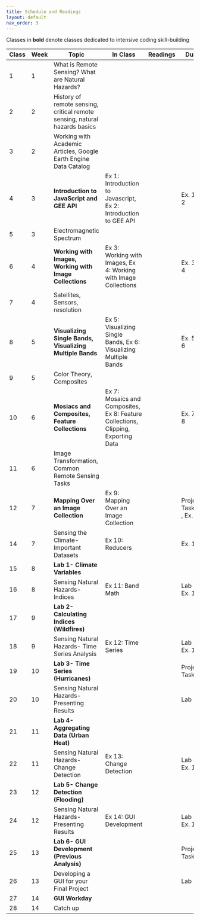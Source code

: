 ```yaml
---
title: Schedule and Readings
layout: default
nav_order: 3
---
```

Classes in **bold** denote classes dedicated to intensive coding skill-building

| Class | Week | Topic                                                    | In Class                                                                          | Readings | Due                                 |
| ----- | ---- | -------------------------------------------------------- | --------------------------------------------------------------------------------- | -------- | ----------------------------------- |
| 1     | 1    | What is Remote Sensing? What are Natural Hazards?        |                                                                                   |          |                                     |
| 2     | 2    | History of remote sensing, critical remote sensing, natural hazards basics       |                                                                                   |          |                                     |
| 3     | 2    | Working with Academic Articles, Google Earth Engine Data Catalog |                                                                                   |          |                                     |
| 4     | 3    | **Introduction to JavaScript and GEE API**                   | Ex 1: Introduction to Javascript, Ex 2: Introduction to GEE API                   |          |  Ex. 1-2                                   |
| 5     | 3    | Electromagnetic Spectrum                                 |                                                                                   |          |                                     |
| 6     | 4    | **Working with Images, Working with Image Collections**      | Ex 3: Working with Images, Ex 4: Working with Image Collections                   |          | Ex. 3-4|
| 7     | 4    | Satellites, Sensors, resolution                          |                                                                                   |          |                                     |
| 8     | 5    | **Visualizing Single Bands, Visualizing Multiple Bands**     | Ex 5: Visualizing Single Bands, Ex 6: Visualizing Multiple Bands                  |          | Ex. 5-6                                    |
| 9     | 5    | Color Theory, Composites                                 |                                                                                   |          |                                     |
| 10    | 6    | **Mosiacs and Composites, Feature Collections**              | Ex 7: Mosaics and Composites, Ex 8: Feature Collections, Clipping, Exporting Data |          |Ex. 7-8                                     |
| 11    | 6    | Image Transformation, Common Remote Sensing Tasks        |                                                                                   |          |                                     |
| 12    | 7    | **Mapping Over an Image Collection**                         | Ex 9: Mapping Over an Image Collection                                            |          | Project Task 1 , Ex. 9                     |
| 14    | 7    | Sensing the Climate- Important Datasets                  | Ex 10: Reducers                                                                   |          |   Ex. 10                                  |
| 15    | 8    |**Lab 1- Climate Variables**                                 |                                                                                   |          |                                     |
| 16    | 8    | Sensing Natural Hazards- Indices                         | Ex 11: Band Math                                                                  |          | Lab 1 , Ex. 11                              |
| 17    | 9    | **Lab 2- Calculating Indices (Wildfires)**                   |                                                                                   |          |                                     |
| 18    | 9    | Sensing Natural Hazards- Time Series Analysis            | Ex 12: Time Series                                                                |          | Lab 2, Ex. 12                               |
| 19    | 10   | **Lab 3- Time Series (Hurricanes)**                          |                                                                                   |          | Project Task 2                      |
| 20    | 10   | Sensing Natural Hazards- Presenting Results              |                                                                                   |          | Lab 3                               |
| 21    | 11   | **Lab 4- Aggregating Data (Urban Heat)**                     |                                                                                   |          |                                     |
| 22    | 11   | Sensing Natural Hazards- Change Detection                | Ex 13: Change Detection                                                           |          | Lab 4, Ex. 13                              |
| 23    | 12   | **Lab 5- Change Detection (Flooding)**                       |                                                                                   |          |                                     |
| 24    | 12   | Sensing Natural Hazards- Presenting Results | Ex 14: GUI Development                                                            |          | Lab 5, Ex. 14                               |
| 25    | 13   | **Lab 6- GUI Development (Previous Analysis)**               |                                                                                   |          | Project Task 3                      |
| 26    | 13   | Developing a GUI for your Final Project                  |                                                                                   |          | Lab 6                               |
| 27    | 14   | **GUI Workday**                                              |                                                                                   |          |                                     |
| 28    | 14   | Catch up                                                 |                                                                                   |          |                                     |
